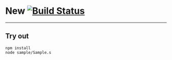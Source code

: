 
# New [![Build Status](https://travis-ci.org/Wandalen/New.svg?branch=master)](https://travis-ci.org/Wandalen/New)

___

## Try out
```
npm install
node sample/Sample.s
```

